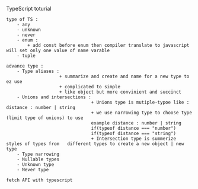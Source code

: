TypeScript toturial 

    type of TS : 
        - any
        - unknown
        - never
        - enum : 
            + add const before enum then compiler translate to javascript will set only one value of name varable  
        - tuple

    advance type :
        - Type aliases :
                        + summarize and create and name for a new type to ez use
                        + complicated to simple
                        + like object but more convinient and succinct
        - Unions and intersections :
                                    + Unions type is mutiple-typoe like : distance : number | string
                                    + we use narrowing type to choose type (limit type of unions) to use 
                                    example distance : number | string 
                                    if(typeof distance === "number")
                                    if(typeof distance === "string")
                                    + Intersection type is summerize styles of types from   different types to create a new object | new type  
        - Type narrowing
        - Nullable types 
        - Unknown type
        - Never type

    fetch API with typescript